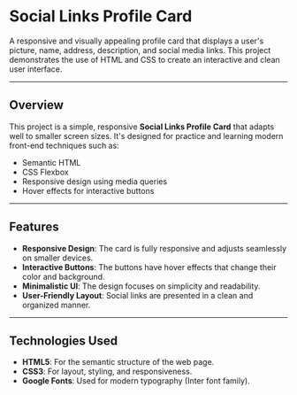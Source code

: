 # Social Links Profile Card

A responsive and visually appealing profile card that displays a user's picture, name, address, description, and social media links. This project demonstrates the use of HTML and CSS to create an interactive and clean user interface.

---

## Overview

This project is a simple, responsive **Social Links Profile Card** that adapts well to smaller screen sizes. It's designed for practice and learning modern front-end techniques such as:
- Semantic HTML
- CSS Flexbox
- Responsive design using media queries
- Hover effects for interactive buttons

---

## Features
- **Responsive Design**: The card is fully responsive and adjusts seamlessly on smaller devices.
- **Interactive Buttons**: The buttons have hover effects that change their color and background.
- **Minimalistic UI**: The design focuses on simplicity and readability.
- **User-Friendly Layout**: Social links are presented in a clean and organized manner.

---

## Technologies Used
- **HTML5**: For the semantic structure of the web page.
- **CSS3**: For layout, styling, and responsiveness.
- **Google Fonts**: Used for modern typography (Inter font family).
